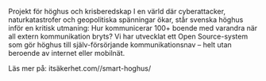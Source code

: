 Projekt för höghus och krisberedskap
I en värld där cyberattacker, naturkatastrofer och geopolitiska spänningar ökar, står svenska höghus inför en kritisk utmaning: Hur kommunicerar 100+ boende med varandra när all extern kommunikation bryts?
Vi har utvecklat ett Open Source-system som gör höghus till själv-försörjande kommunikationsnav – helt utan beroende av internet eller mobilnät.

Läs mer på:
itsäkerhet.com//smart-hoghus/
